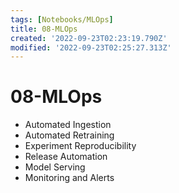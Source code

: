 ```yaml
---
tags: [Notebooks/MLOps]
title: 08-MLOps
created: '2022-09-23T02:23:19.790Z'
modified: '2022-09-23T02:25:27.313Z'
---
```


# 08-MLOps 

- Automated Ingestion
- Automated Retraining
- Experiment Reproducibility
- Release Automation
- Model Serving
- Monitoring and Alerts
